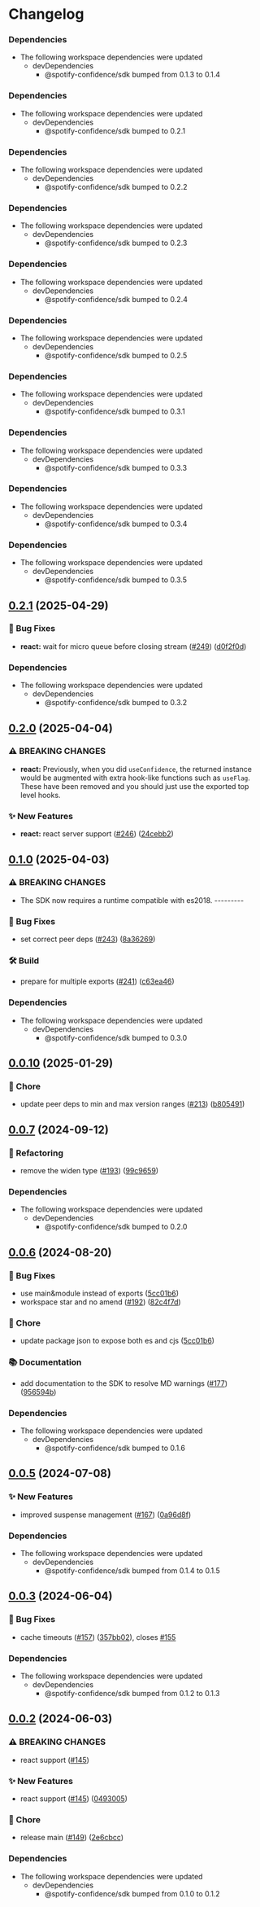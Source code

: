 # Changelog

### Dependencies

* The following workspace dependencies were updated
  * devDependencies
    * @spotify-confidence/sdk bumped from 0.1.3 to 0.1.4

### Dependencies

* The following workspace dependencies were updated
  * devDependencies
    * @spotify-confidence/sdk bumped to 0.2.1

### Dependencies

* The following workspace dependencies were updated
  * devDependencies
    * @spotify-confidence/sdk bumped to 0.2.2

### Dependencies

* The following workspace dependencies were updated
  * devDependencies
    * @spotify-confidence/sdk bumped to 0.2.3

### Dependencies

* The following workspace dependencies were updated
  * devDependencies
    * @spotify-confidence/sdk bumped to 0.2.4

### Dependencies

* The following workspace dependencies were updated
  * devDependencies
    * @spotify-confidence/sdk bumped to 0.2.5

### Dependencies

* The following workspace dependencies were updated
  * devDependencies
    * @spotify-confidence/sdk bumped to 0.3.1

### Dependencies

* The following workspace dependencies were updated
  * devDependencies
    * @spotify-confidence/sdk bumped to 0.3.3

### Dependencies

* The following workspace dependencies were updated
  * devDependencies
    * @spotify-confidence/sdk bumped to 0.3.4

### Dependencies

* The following workspace dependencies were updated
  * devDependencies
    * @spotify-confidence/sdk bumped to 0.3.5

## [0.2.1](https://github.com/spotify/confidence-sdk-js/compare/react-v0.2.0...react-v0.2.1) (2025-04-29)


### 🐛 Bug Fixes

* **react:** wait for micro queue before closing stream ([#249](https://github.com/spotify/confidence-sdk-js/issues/249)) ([d0f2f0d](https://github.com/spotify/confidence-sdk-js/commit/d0f2f0df6812b23960a764d125e82c13828f70de))


### Dependencies

* The following workspace dependencies were updated
  * devDependencies
    * @spotify-confidence/sdk bumped to 0.3.2

## [0.2.0](https://github.com/spotify/confidence-sdk-js/compare/react-v0.1.1...react-v0.2.0) (2025-04-04)


### ⚠ BREAKING CHANGES

* **react:** Previously, when you did `useConfidence`, the returned instance would be augmented with extra hook-like functions such as `useFlag`. These have been removed and you should just use the exported top level hooks.

### ✨ New Features

* **react:** react server support ([#246](https://github.com/spotify/confidence-sdk-js/issues/246)) ([24cebb2](https://github.com/spotify/confidence-sdk-js/commit/24cebb23159c9bfef123e33b79e57c81f9ecd777))

## [0.1.0](https://github.com/spotify/confidence-sdk-js/compare/react-v0.0.13...react-v0.1.0) (2025-04-03)


### ⚠ BREAKING CHANGES

* The SDK now requires a runtime compatible with es2018. ---------

### 🐛 Bug Fixes

* set correct peer deps ([#243](https://github.com/spotify/confidence-sdk-js/issues/243)) ([8a36269](https://github.com/spotify/confidence-sdk-js/commit/8a36269fd5cf6a5b95cf675617c186c122844810))


### 🛠️ Build

* prepare for multiple exports ([#241](https://github.com/spotify/confidence-sdk-js/issues/241)) ([c63ea46](https://github.com/spotify/confidence-sdk-js/commit/c63ea460fa04acf7ca8e57ce41c91970145f03e0))


### Dependencies

* The following workspace dependencies were updated
  * devDependencies
    * @spotify-confidence/sdk bumped to 0.3.0

## [0.0.10](https://github.com/spotify/confidence-sdk-js/compare/react-v0.0.9...react-v0.0.10) (2025-01-29)


### 🧹 Chore

* update peer deps to min and max version ranges ([#213](https://github.com/spotify/confidence-sdk-js/issues/213)) ([b805491](https://github.com/spotify/confidence-sdk-js/commit/b805491bf97f3b3617a4b192f3f9fc54ab9012fa))

## [0.0.7](https://github.com/spotify/confidence-sdk-js/compare/react-v0.0.6...react-v0.0.7) (2024-09-12)


### 🔄 Refactoring

* remove the widen type ([#193](https://github.com/spotify/confidence-sdk-js/issues/193)) ([99c9659](https://github.com/spotify/confidence-sdk-js/commit/99c9659e857ad862f6273fe2209abdd47073440c))


### Dependencies

* The following workspace dependencies were updated
  * devDependencies
    * @spotify-confidence/sdk bumped to 0.2.0

## [0.0.6](https://github.com/spotify/confidence-sdk-js/compare/react-v0.0.5...react-v0.0.6) (2024-08-20)


### 🐛 Bug Fixes

* use main&module instead of exports ([5cc01b6](https://github.com/spotify/confidence-sdk-js/commit/5cc01b6c4f7cc9d0857e35ddfcca5cad3ae4d85b))
* workspace star and no amend ([#192](https://github.com/spotify/confidence-sdk-js/issues/192)) ([82c4f7d](https://github.com/spotify/confidence-sdk-js/commit/82c4f7d0d7fae558ac96617f6d51e29966e19400))


### 🧹 Chore

* update package json to expose both es and cjs ([5cc01b6](https://github.com/spotify/confidence-sdk-js/commit/5cc01b6c4f7cc9d0857e35ddfcca5cad3ae4d85b))


### 📚 Documentation

* add documentation to the SDK to resolve MD warnings ([#177](https://github.com/spotify/confidence-sdk-js/issues/177)) ([956594b](https://github.com/spotify/confidence-sdk-js/commit/956594b3f666de3eb9567f7b4855d69a6057d2d0))


### Dependencies

* The following workspace dependencies were updated
  * devDependencies
    * @spotify-confidence/sdk bumped to 0.1.6

## [0.0.5](https://github.com/spotify/confidence-sdk-js/compare/react-v0.0.4...react-v0.0.5) (2024-07-08)


### ✨ New Features

* improved suspense management ([#167](https://github.com/spotify/confidence-sdk-js/issues/167)) ([0a96d8f](https://github.com/spotify/confidence-sdk-js/commit/0a96d8f8d6ea25a13c1ecdf2f5a1598e53e9c1fc))


### Dependencies

* The following workspace dependencies were updated
  * devDependencies
    * @spotify-confidence/sdk bumped from 0.1.4 to 0.1.5

## [0.0.3](https://github.com/spotify/confidence-sdk-js/compare/react-v0.0.2...react-v0.0.3) (2024-06-04)


### 🐛 Bug Fixes

* cache timeouts ([#157](https://github.com/spotify/confidence-sdk-js/issues/157)) ([357bb02](https://github.com/spotify/confidence-sdk-js/commit/357bb025b02183f26700fa5df857d3528a51f747)), closes [#155](https://github.com/spotify/confidence-sdk-js/issues/155)


### Dependencies

* The following workspace dependencies were updated
  * devDependencies
    * @spotify-confidence/sdk bumped from 0.1.2 to 0.1.3

## [0.0.2](https://github.com/spotify/confidence-sdk-js/compare/react-v0.0.1...react-v0.0.2) (2024-06-03)


### ⚠ BREAKING CHANGES

* react support ([#145](https://github.com/spotify/confidence-sdk-js/issues/145))

### ✨ New Features

* react support ([#145](https://github.com/spotify/confidence-sdk-js/issues/145)) ([0493005](https://github.com/spotify/confidence-sdk-js/commit/04930050ef970b8e0481b01fe005321723532ff3))


### 🧹 Chore

* release main ([#149](https://github.com/spotify/confidence-sdk-js/issues/149)) ([2e6cbcc](https://github.com/spotify/confidence-sdk-js/commit/2e6cbcc1cf98ecaab764c969426924edcc21199d))


### Dependencies

* The following workspace dependencies were updated
  * devDependencies
    * @spotify-confidence/sdk bumped from 0.1.0 to 0.1.2
